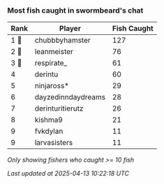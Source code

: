 ### Most fish caught in swormbeard's chat
| Rank | Player | Fish Caught |
|------|--------|-----------|
| 1 🥇  | chubbbyhamster  | 127 |
| 2 🥈  | leanmeister  | 76 |
| 3 🥉  | respirate_  | 61 |
| 4  | derintu  | 60 |
| 5  | ninjaross*  | 29 |
| 6  | dayzedinndaydreams  | 28 |
| 7  | derinturitierutz  | 26 |
| 8  | kishma9  | 21 |
| 9  | fvkdylan  | 11 |
| 9  | larvasisters  | 11 |

_Only showing fishers who caught >= 10 fish_

_Last updated at 2025-04-13 10:22:18 UTC_